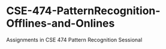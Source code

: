# CSE-474-PatternRecognition-Offlines-and-Onlines
Assignments in CSE 474 Pattern Recognition Sessional
